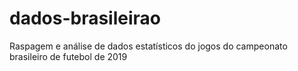 # dados-brasileirao
Raspagem e análise de dados estatísticos do jogos do campeonato brasileiro de futebol de 2019
